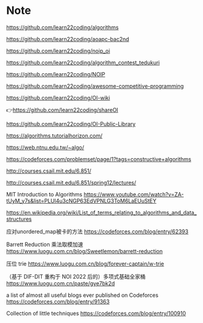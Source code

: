 # Note

https://github.com/learn22coding/algorithms

https://github.com/learn22coding/aoapc-bac2nd

https://github.com/learn22coding/noip_oi

https://github.com/learn22coding/algorithm_contest_tedukuri


https://github.com/learn22coding/NOIP

https://github.com/learn22coding/awesome-competitive-programming

https://github.com/learn22coding/OI-wiki

:point_right:https://github.com/learn22coding/shareOI

https://github.com/learn22coding/OI-Public-Library

https://algorithms.tutorialhorizon.com/

https://web.ntnu.edu.tw/~algo/

https://codeforces.com/problemset/page/1?tags=constructive+algorithms

http://courses.csail.mit.edu/6.851/

http://courses.csail.mit.edu/6.851/spring12/lectures/

MIT Introduction to Algorithms
https://www.youtube.com/watch?v=ZA-tUyM_y7s&list=PLUl4u3cNGP63EdVPNLG3ToM6LaEUuStEY

https://en.wikipedia.org/wiki/List_of_terms_relating_to_algorithms_and_data_structures

应对unordered_map被卡的方法
https://codeforces.com/blog/entry/62393

Barrett Reduction 乘法取模加速
https://www.luogu.com.cn/blog/Sweetlemon/barrett-reduction

压位 trie
https://www.luogu.com.cn/blog/forever-captain/w-trie

（基于 DIF-DIT 重构于 NOI 2022 后的）多项式基础全家桶
https://www.luogu.com.cn/paste/gye7bk2d


 a list of almost all useful blogs ever published on Codeforces
 https://codeforces.com/blog/entry/91363
 
 Collection of little techniques
 https://codeforces.com/blog/entry/100910
